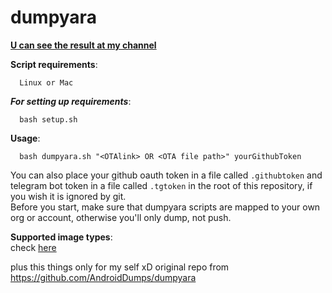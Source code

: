 # dumpyara

**[U can see the result at my channel](https://t.me/ZyCromerZ)** 

**Script requirements**:

      Linux or Mac
      
***For setting up requirements***:

      bash setup.sh

**Usage**:

      bash dumpyara.sh "<OTAlink> OR <OTA file path>" yourGithubToken

You can also place your github oauth token in a file called `.githubtoken` and telegram bot token in a file called `.tgtoken` in the root of this repository, if you wish it is ignored by git.  
Before you start, make sure that dumpyara scripts are mapped to your own org or account, otherwise you'll only dump, not push.  

**Supported image types**:  
check [here](https://github.com/AndroidDumps/Firmware_extractor/blob/master/extractor.sh#L3)  

plus this things only for my self xD
original repo from https://github.com/AndroidDumps/dumpyara